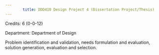```yaml
---
        title: DDD410 Design Project 4 (Dissertation Project/Thesis)
---
```

Credits: 6 (0-0-12)

Department: Department of Design

Problem identification and validation, needs formulation and evaluation, solution generation, evaluation and selection.